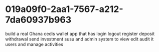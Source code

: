 # 019a09f0-2aa1-7567-a212-7da60937b963
build a real Ghana cedis wallet app that has login logout register deposit withdrawal send investment susu and admin system to view edit audit it users and manage activities
